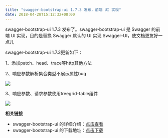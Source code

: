 ```yaml
---
title: "swagger-bootstrap-ui 1.7.3 发布，前端 UI 实现"
date: 2018-04-28T15:12:32+08:00
---
```



swagger-bootstrap-ui 1.7.3 发布了。swagger-bootstrap-ui 是 Swagger 的前端 UI 实现，目的是替换 Swagger 默认的 UI 实现 Swagger-UI，使文档更友好一点儿

swagger-bootstrap-ui 1.7.3更新如下：

1、添加patch、head、trace等http其他方法

2、响应参数解析集合类型不展示属性bug

![](model.png)

3、响应参数、请求参数使用treegrid-table组件

![](tree.png)

**相关链接**

- swagger-bootstrap-ui 的详细介绍：[点击查看](https://www.oschina.net/p/swagger-bootstrap-ui)
- swagger-bootstrap-ui 的下载地址：[点击下载](https://git.oschina.net/xiaoym/swagger-bootstrap-ui/releases)